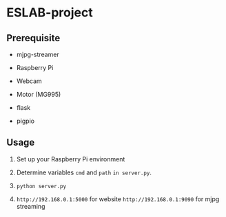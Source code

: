 # ESLAB-project

## Prerequisite

* mjpg-streamer

* Raspberry Pi

* Webcam

* Motor (MG995)

* flask

* pigpio

## Usage

1. Set up your Raspberry Pi environment

2. Determine variables ```cmd``` and ```path``` ```in server.py```.

3. ```python server.py```

4. ```http://192.168.0.1:5000``` for website ```http://192.168.0.1:9090``` for mjpg streaming
